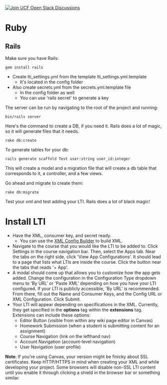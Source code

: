 [![Join UCF Open Slack Discussions](https://ucf-open-slackin.herokuapp.com/badge.svg)](https://ucf-open-slackin.herokuapp.com/)

# Ruby
## Rails

Make sure you have Rails:
```
gem install rails
```

- Create lti_settings.yml from the template lti_settings.yml.template
    - It's located in the config folder
- Also create secrets.yml from the secrets.yml.template file
    - In the config folder as well
    - You can use 'rails secret' to generate a key

The server can be run by navigating to the root of the project and running:
```
bin/rails server
```

Here's the command to create a DB, if you need it. Rails does a lot of magic,
so it will generate files that it needs.
```
rake db:create
```

To generate tables for your db:
```
rails generate scaffold Test user:string user_id:integer
```
This will create a model and a migration file that will create a db table that
corresponds to it, a controller, and a few views.

Go ahead and migrate to create them:
```
rake db:migrate
```

Test your xml and test adding your LTI. Rails does a lot of black magic!

# Install LTI
- Have the XML, consumer key, and secret ready.
    - You can use the [XML Config Builder](https://www.edu-apps.org/build_xml.html) to build XML.
- Navigate to the course that you would like the LTI to be added to. Click Settings in the course navigation bar. Then, select the Apps tab. Near the tabs on the right side, click 'View App Configurations'. It should lead to a page that lists what LTIs are inside the course. Click the button near the tabs that reads '+ App'.
- A modal should come up that allows you to customize how the app gets added. Change the configuration in the Configuration Type dropdown menu to 'By URL' or 'Paste XML' depending on how you have your LTI configured. If your LTI is publicly accessible, 'By URL' is recommended. From there, fill out the Name and Consumer Keys, and the Config URL or XML Configuration. Click Submit.
- Your LTI will appear depending on specifications in the XML. Currently, they get specified in the **options** tag within the **extensions** tag. Extensions can include these options:
    - Editor Button (visible from within any wiki page editor in Canvas)
    - Homework Submission (when a student is submitting content for an assignment)
    - Course Navigation (link on the lefthand nav)
    - Account Navigation (account-level navigation)
    - User Navigation (user profile)

**Note**: If you're using Canvas, your version might be finicky about SSL certificates. Keep HTTP/HTTPS in mind when creating your XML and while developing your project. Some browsers will disable non-SSL LTI content until you enable it through clicking a shield in the browser bar or something similar.